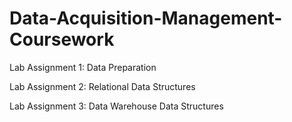 # Data-Acquisition-Management-Coursework

Lab Assignment 1: Data Preparation 

Lab Assignment 2: Relational Data Structures 

Lab Assignment 3: Data Warehouse Data Structures

